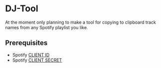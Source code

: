 # DJ-Tool

At the moment only planning to make a tool for copying to clipboard track names from any Spotify playlist you like.

## Prerequisites

- Spotify [CLIENT ID](https://developer.spotify.com/dashboard/)
- Spotify [CLIENT SECRET](https://developer.spotify.com/dashboard/)
